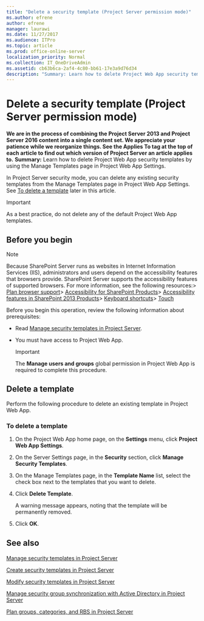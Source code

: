 ```yaml
---
title: "Delete a security template (Project Server permission mode)"
ms.author: efrene
author: efrene
manager: laurawi
ms.date: 11/27/2017
ms.audience: ITPro
ms.topic: article
ms.prod: office-online-server
localization_priority: Normal
ms.collection: IT_OneDriveAdmin
ms.assetid: cb63b6ca-2af4-4c80-bb61-17e3a9d76d34
description: "Summary: Learn how to delete Project Web App security templates by using the Manage Templates page in Project Web App Settings."
---
```


# Delete a security template (Project Server permission mode)
 **We are in the process of combining the Project Server 2013 and Project Server 2016 content into a single content set. We appreciate your patience while we reorganize things. See the Applies To tag at the top of each article to find out which version of Project Server an article applies to.**
 **Summary:** Learn how to delete Project Web App security templates by using the Manage Templates page in Project Web App Settings.
  
In Project Server security mode, you can delete any existing security templates from the Manage Templates page in Project Web App Settings. See [To delete a template](delete-a-security-template-project-server-permission-mode.md#proc) later in this article.
  
> [!IMPORTANT]
> As a best practice, do not delete any of the default Project Web App templates. 
  
## Before you begin

> [!NOTE]
>  Because SharePoint Server runs as websites in Internet Information Services (IIS), administrators and users depend on the accessibility features that browsers provide. SharePoint Server supports the accessibility features of supported browsers. For more information, see the following resources:> [Plan browser support](https://go.microsoft.com/fwlink/p/?LinkId=246502)> [Accessibility for SharePoint Products](http://technet.microsoft.com/library/94ad4316-1077-400a-b17e-a2085a5a7312.aspx)> [Accessibility features in SharePoint 2013 Products](https://go.microsoft.com/fwlink/p/?LinkId=246501)> [Keyboard shortcuts](https://go.microsoft.com/fwlink/p/?LinkID=246504)> [Touch](https://go.microsoft.com/fwlink/p/?LinkId=246506)
  
Before you begin this operation, review the following information about prerequisites:
  
- Read [Manage security templates in Project Server](manage-security-templates-in-project-server.md).
    
- You must have access to Project Web App.
    
    > [!IMPORTANT]
    > The **Manage users and groups** global permission in Project Web App is required to complete this procedure.
  
## Delete a template

Perform the following procedure to delete an existing template in Project Web App.
  
### To delete a template

1. On the Project Web App home page, on the **Settings** menu, click **Project Web App Settings**.
    
2. On the Server Settings page, in the **Security** section, click **Manage Security Templates**.
    
3. On the Manage Templates page, in the **Template Name** list, select the check box next to the templates that you want to delete.
    
4. Click **Delete Template**. 
    
    A warning message appears, noting that the template will be permanently removed. 
    
5. Click **OK**.
    
## See also

#### 

[Manage security templates in Project Server](manage-security-templates-in-project-server.md)
  
[Create security templates in Project Server](create-security-templates-in-project-server.md)
  
[Modify security templates in Project Server](modify-security-templates-in-project-server.md)
  
[Manage security group synchronization with Active Directory in Project Server](manage-security-group-synchronization-with-active-directory-in-project-server.md)
  
[Plan groups, categories, and RBS in Project Server](plan-groups-categories-and-rbs-in-project-server.md)

